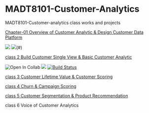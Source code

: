 # MADT8101-Customer-Analytics


MADT8101-Customer-analytics class works and projects


[Chapter-01 Overview of Customer Analytic & Design Customer Data Platform](https://github.com/Piriyaa/MADT8101-Customer-Analytics/tree/main/Chapter-01%20Overview%20of%20Customer%20Analytics)


 [![](https://img.shields.io/badge/-Survey-red)](#) ![](https://img.shields.io/badge/-Presentation-yellow)(#)







[class 2 Build Customer Single View & Basic Customer Analytic](https://github.com/Piriyaa/MADT8101-Customer-Analytics/tree/main/Chapter-02%20Build%20Customer%20Single%20View%20%26%20Basic%20Customer%20Analytic)

![Open In Collab](https://colab.research.google.com/assets/colab-badge.svg) ![](https://img.shields.io/badge/-Segmentation-orange)
[![Build Status](https://travis-ci.com/username/projectname.svg?branch=master)](https://travis-ci.com/username/projectname)





[class 3 Customer Lifetime Value & Customer Scoring](https://github.com/Piriyaa/MADT8101-Customer-Analytics/tree/main/Chapter-03%20Customer%20Lifetime%20Value%20%26%20Customer%20Scoring)

[class 4 Churn & Campaign Scoring](https://github.com/Piriyaa/MADT8101-Customer-Analytics/tree/main/Chapter-04%20Churn%20%26%20Campaign%20Scoring)

[class 5 Customer Segmentation & Product Recommendation](https://github.com/Piriyaa/MADT8101-Customer-Analytics/blob/main/Chapter-05%20Customer%20Segmentation%20&%20Movement/)

class 6 Voice of Customer Analytics






